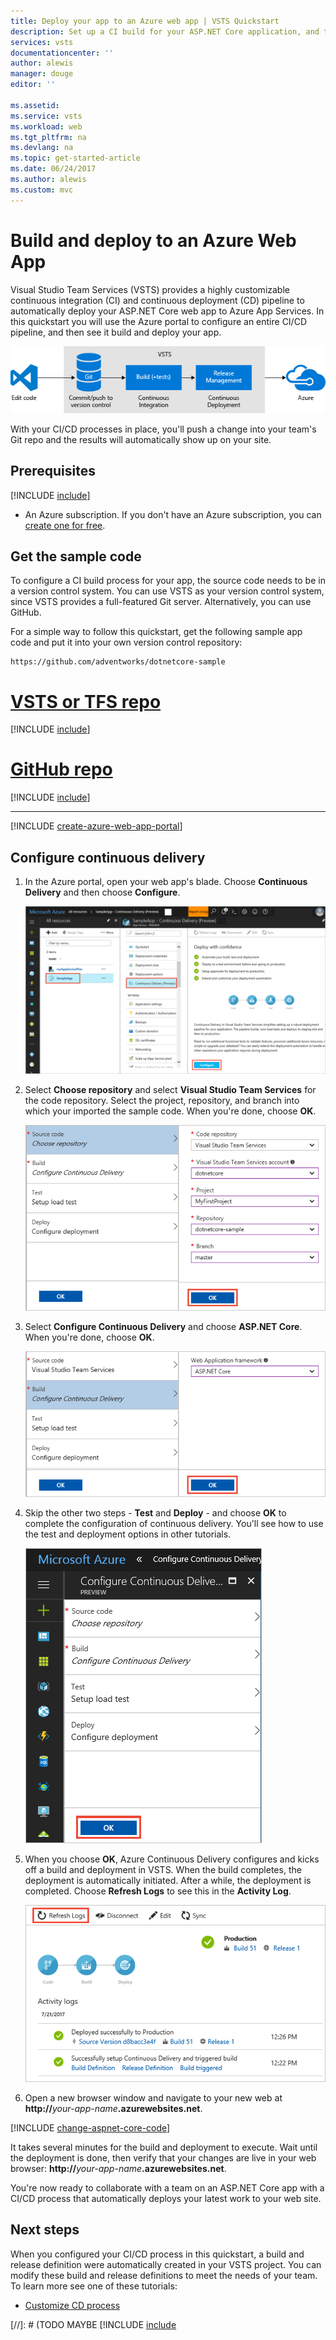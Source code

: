 ```yaml
---
title: Deploy your app to an Azure web app | VSTS Quickstart
description: Set up a CI build for your ASP.NET Core application, and then a CD release to Azure web apps
services: vsts
documentationcenter: ''
author: alewis
manager: douge
editor: ''

ms.assetid:
ms.service: vsts
ms.workload: web
ms.tgt_pltfrm: na
ms.devlang: na
ms.topic: get-started-article
ms.date: 06/24/2017
ms.author: alewis
ms.custom: mvc
---
```


# Build and deploy to an Azure Web App

Visual Studio Team Services (VSTS) provides a highly customizable continuous integration (CI) and continuous deployment (CD) pipeline to automatically deploy your ASP.NET Core web app to Azure App Services. In this quickstart you will use the Azure portal to configure an entire CI/CD pipeline, and then see it build and deploy your app.

![A typical release pipeline for web applications](_shared/_img/vscode-git-ci-cd-to-azure.png)

With your CI/CD processes in place, you'll push a change into your team's Git repo and the results will automatically show up on your site.

<!--
![Screenshot showing ASP.NET Core web app](_img/aspnet-core-to-windows-vm/cicd-get-started-dotnetcore-sample.png)
-->

## Prerequisites

[!INCLUDE [include](../../../_shared/ci-cd-prerequisites-vsts.md)]
* An Azure subscription. If you don't have an Azure subscription, you can [create one for free](https://azure.microsoft.com/free/?WT.mc_id=A261C142F).

## Get the sample code

To configure a CI build process for your app, the source code needs to be in a version control system. You can use VSTS as your version control system, since VSTS provides a full-featured Git server. Alternatively, you can use GitHub.

For a simple way to follow this quickstart, get the following sample app code and put it into your own version control repository:

```
https://github.com/adventworks/dotnetcore-sample
```

# [VSTS or TFS repo](#tab/vsts)

[!INCLUDE [include](../../_shared/get-sample-code-vsts-tfs-2017-update-2.md)]

# [GitHub repo](#tab/github)

[!INCLUDE [include](../../_shared/get-sample-code-github.md)]

---

<a name="create-webapp-portal"></a>

[!INCLUDE [create-azure-web-app-portal](_shared/create-azure-web-app-portal.md)]

## Configure continuous delivery

1. In the Azure portal, open your web app's blade. Choose **Continuous Delivery** and then choose **Configure**.

   ![Starting Continuous Delivery configuration](_img/aspnet-core-to-azure-webapp/continuous-delivery-intro.png)

1. Select **Choose repository** and select **Visual Studio Team Services** for the code repository. Select the project, repository, and branch into which your imported the sample code. When you're done, choose **OK**.

   ![Configuring the source code repository](_img/aspnet-core-to-azure-webapp/continuous-delivery-repository.png)

1. Select **Configure Continuous Delivery** and choose **ASP.NET Core**. When you're done, choose **OK**.

   ![Configuring the app type](_img/aspnet-core-to-azure-webapp/continuous-delivery-apptype.png)

1. Skip the other two steps - **Test** and **Deploy** - and choose **OK** to complete the configuration of continuous delivery. You'll see how to use the test and deployment options in other tutorials.

   ![Completing the configuration](_img/aspnet-core-to-azure-webapp/continuous-delivery-complete.png)

1. When you choose **OK**, Azure Continuous Delivery configures and kicks off a build and deployment in VSTS.
   When the build completes, the deployment is automatically initiated.
   After a while, the deployment is completed. Choose **Refresh Logs** to see this in the **Activity Log**.

   ![Viewing the log when deployment is complete](_img/aspnet-core-to-azure-webapp/continuous-delivery-log2.png)

1. Open a new browser window and navigate to your new web at **http://**_your-app-name_**.azurewebsites.net**.

[!INCLUDE [change-aspnet-core-code](_shared/change-aspnet-core-code.md)]

It takes several minutes for the build and deployment to execute.
Wait until the deployment is done, then verify that your changes are live in your web browser: **http://**_your-app-name_**.azurewebsites.net**.

You're now ready to collaborate with a team on an ASP.NET Core app with a CI/CD process that automatically deploys your latest work to your web site.

## Next steps

When you configured your CI/CD process in this quickstart, a build and release definition were automatically created in your VSTS project. You can modify these build and release definitions to meet the needs of your team. To learn more see one of these tutorials:

* [Customize CD process](../../../actions/define-multistage-release-process.md)

[//]: # (TODO MAYBE [!INCLUDE [include](_shared/quickstart-next-steps.md)
